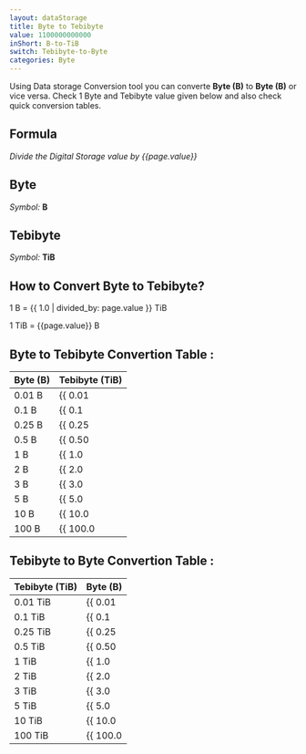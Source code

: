 ```yaml
---
layout: dataStorage
title: Byte to Tebibyte
value: 1100000000000
inShort: B-to-TiB
switch: Tebibyte-to-Byte
categories: Byte
---
```


Using Data storage Conversion tool you can converte **Byte (B)** to **Byte (B)** or vice versa. Check 1 Byte and Tebibyte value given below and also check quick conversion tables.

## Formula
*Divide the Digital Storage value by {{page.value}}*

## Byte
*Symbol:* **B**

## Tebibyte
*Symbol:* **TiB**

## How to Convert Byte to Tebibyte?

1 B = {{ 1.0 | divided_by: page.value }} TiB

1 TiB = {{page.value}} B


## Byte to Tebibyte Convertion Table :

| Byte (B) | Tebibyte (TiB) |
| ---- | ---- |
| 0.01 B | {{ 0.01 | divided_by: page.value }} TiB |
| 0.1 B | {{ 0.1 | divided_by: page.value }} TiB |
| 0.25 B | {{ 0.25 | divided_by: page.value }} TiB |
| 0.5 B | {{ 0.50 | divided_by: page.value }} TiB |
| 1 B | {{ 1.0 | divided_by: page.value }} TiB |
| 2 B | {{ 2.0 | divided_by: page.value }} TiB |
| 3 B | {{ 3.0 | divided_by: page.value }} TiB |
| 5 B | {{ 5.0 | divided_by: page.value }} TiB |
| 10 B | {{ 10.0 | divided_by: page.value }} TiB |
| 100 B | {{ 100.0 | divided_by: page.value }} TiB |

## Tebibyte to Byte Convertion Table :

| Tebibyte (TiB) | Byte (B) |
| ---- | ---- |
| 0.01 TiB | {{ 0.01 | times: page.value }} B |
| 0.1 TiB | {{ 0.1 | times: page.value }} B |
| 0.25 TiB | {{ 0.25 | times: page.value }} B |
| 0.5 TiB | {{ 0.50 | times: page.value }} B |
| 1 TiB | {{ 1.0 | times: page.value }} B |
| 2 TiB | {{ 2.0 | times: page.value }} B |
| 3 TiB | {{ 3.0 | times: page.value }} B |
| 5 TiB | {{ 5.0 | times: page.value }} B |
| 10 TiB | {{ 10.0 | times: page.value }} B |
| 100 TiB | {{ 100.0 | times: page.value }} B |


<script>
document.getElementById('selectInput')[1].selected = true
document.getElementById('selectOutput')[17].selected = true
</script>
